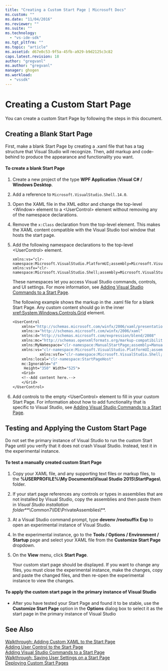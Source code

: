 ```yaml
---
title: "Creating a Custom Start Page | Microsoft Docs"
ms.custom: ""
ms.date: "11/04/2016"
ms.reviewer: ""
ms.suite: ""
ms.technology: 
  - "vs-ide-sdk"
ms.tgt_pltfrm: ""
ms.topic: "article"
ms.assetid: d67e0c53-9f5a-45fb-a929-b9d2125c3c82
caps.latest.revision: 18
author: "gregvanl"
ms.author: "gregvanl"
manager: ghogen
ms.workload: 
  - "vssdk"
---
```

# Creating a Custom Start Page
You can create a custom Start Page by following the steps in this document.  
  
## Creating a Blank Start Page  
 First, make a blank Start Page by creating a .xaml file that has a tag structure that Visual Studio will recognize. Then, add markup and code-behind to produce the appearance and functionality you want.  
  
#### To create a blank Start Page  
  
1.  Create a new project of the type **WPF Application** (**Visual C# / Windows Desktop**.  
  
2.  Add a reference to `Microsoft.VisualStudio.Shell.14.0`.  
  
3.  Open the XAML file in the XML editor and change the top-level \<Window> element to a \<UserControl> element without removing any of the namespace declarations.  
  
4.  Remove the `x:Class` declaration from the top-level element. This makes the XAML content compatible with the Visual Studio tool window that hosts the start page.  
  
5.  Add the following namespace declarations to the top-level \<UserControl> element.  
  
    ```  
    xmlns:vs="clr-namespace:Microsoft.VisualStudio.PlatformUI;assembly=Microsoft.VisualStudio.Shell.14.0"  
    xmlns:vsfx="clr-namespace:Microsoft.VisualStudio.Shell;assembly=Microsoft.VisualStudio.Shell.14.0"  
    ```  
  
     These namespaces let you access Visual Studio commands, controls, and UI settings. For more information, see [Adding Visual Studio Commands to a Start Page](../extensibility/adding-visual-studio-commands-to-a-start-page.md).  
  
     The following example shows the markup in the .xaml file for a blank Start Page. Any custom content should go in the inner <xref:System.Windows.Controls.Grid> element.  
  
    ```vb  
    <UserControl  
        xmlns="http://schemas.microsoft.com/winfx/2006/xaml/presentation"  
        xmlns:x="http://schemas.microsoft.com/winfx/2006/xaml"  
        xmlns:d="http://schemas.microsoft.com/expression/blend/2008"  
        xmlns:mc="http://schemas.openxmlformats.org/markup-compatibility/2006"  
        xmlns:MyNamespace="clr-namespace:ManualStartPage;assembly=ManualStartPage"  
        xmlns:vs="clr-namespace:Microsoft.VisualStudio.PlatformUI;assembly=Microsoft.VisualStudio.Shell.14.0"  
                xmlns:vsfx="clr-namespace:Microsoft.VisualStudio.Shell;assembly=Microsoft.VisualStudio.Shell.14.0"  
        xmlns:local="clr-namespace:StartPageHost"  
        mc:Ignorable="d"  
         Height="350" Width="525">  
        <Grid>  
        <!--Add content here.-->  
        </Grid>  
    </UserControl>  
    ```  
  
6.  Add controls to the empty \<UserControl> element to fill in your custom Start Page. For information about how to add functionality that is specific to Visual Studio, see [Adding Visual Studio Commands to a Start Page](../extensibility/adding-visual-studio-commands-to-a-start-page.md).  
  
## Testing and Applying the Custom Start Page  
 Do not set the primary instance of Visual Studio to run the custom Start Page until you verify that it does not crash Visual Studio. Instead, test it in the experimental instance.  
  
#### To test a manually created custom Start Page  
  
1.  Copy your XAML file, and any supporting text files or markup files, to the **%USERPROFILE%\My Documents\Visual Studio 2015\StartPages\\** folder.  
  
2.  If your start page references any controls or types in assemblies that are not installed by Visual Studio, copy the assemblies and then paste them in *Visual Studio installation folder***\Common7\IDE\PrivateAssemblies\\**.  
  
3.  At a Visual Studio command prompt, type **devenv /rootsuffix Exp** to open an experimental instance of Visual Studio.  
  
4.  In the experimental instance, go to the **Tools / Options / Environment / Startup** page and select your XAML file from the **Customize Start Page** dropdown.  
  
5.  On the **View** menu, click **Start Page**.  
  
     Your custom start page should be displayed. If you want to change any files, you must close the experimental instance, make the changes, copy and paste the changed files, and then re-open the experimental instance to view the changes.  
  
#### To apply the custom start page in the primary instance of Visual Studio  
  
-   After you have tested your Start Page and found it to be stable, use the **Customize Start Page** option in the **Options** dialog box to select it as the start page in the primary instance of Visual Studio  
  
## See Also  
 [Walkthrough: Adding Custom XAML to the Start Page](../extensibility/walkthrough-adding-custom-xaml-to-the-start-page.md)   
 [Adding User Control to the Start Page](../extensibility/adding-user-control-to-the-start-page.md)   
 [Adding Visual Studio Commands to a Start Page](../extensibility/adding-visual-studio-commands-to-a-start-page.md)   
 [Walkthrough: Saving User Settings on a Start Page](../extensibility/walkthrough-saving-user-settings-on-a-start-page.md)   
 [Deploying Custom Start Pages](../extensibility/deploying-custom-start-pages.md)